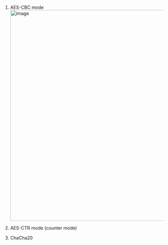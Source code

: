 1. AES-CBC mode
    <img width="662" alt="image" src="https://user-images.githubusercontent.com/74632408/229338626-887f4261-dcd9-4088-9105-f1425d4fd07a.png">
    
2. AES-CTR mode (counter mode)
3. ChaCha20


